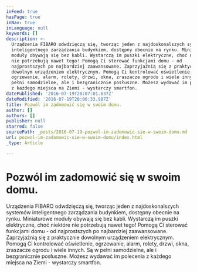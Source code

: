 ```yaml
---
inFeed: true
hasPage: true
inNav: true
inLanguage: null
keywords: []
description: >-
  Urządzenia FIBARO odwdzięczą się, tworząc jeden z najdoskonalszych systemów
  inteligentnego zarządzania budynkiem, dostępny obecnie na rynku. Miniaturowe
  moduły obywają się bez kabli. Wystarczą im puszki elektryczne, choć niektóre
  nie potrzebują nawet tego! Pomogą Ci sterować funkcjami domu - od
  najprostszych po najbardziej zaawansowane. Zaprzyjaźnią się z praktycznie
  dowolnym urządzeniem elektrycznym. Pomogą Ci kontrolować oświetlenie,
  ogrzewanie, alarm, rolety, drzwi, okna, zraszacze ogrodu i wiele innych. Są w
  pełni samodzielne, ale i bezgranicznie posłuszne. Możesz wydawać im polecenia
  z każdego miejsca na Ziemi - wystarczy smartfon.
datePublished: '2016-07-19T20:07:01.637Z'
dateModified: '2016-07-19T20:06:33.987Z'
title: Pozwól im zadomowić się w swoim domu.
author: []
authors: []
publisher: null
starred: false
sourcePath: _posts/2016-07-19-pozwol-im-zadomowic-sie-w-swoim-domu.md
url: pozwol-im-zadomowic-sie-w-swoim-domu/index.html
_type: Article

---
```

# Pozwól im zadomowić się w swoim domu.

Urządzenia FIBARO odwdzięczą się, tworząc jeden z najdoskonalszych systemów inteligentnego zarządzania budynkiem, dostępny obecnie na rynku. Miniaturowe moduły obywają się bez kabli. Wystarczą im puszki elektryczne, choć niektóre nie potrzebują nawet tego! Pomogą Ci sterować funkcjami domu - od najprostszych po najbardziej zaawansowane. Zaprzyjaźnią się z praktycznie dowolnym urządzeniem elektrycznym. Pomogą Ci kontrolować oświetlenie, ogrzewanie, alarm, rolety, drzwi, okna, zraszacze ogrodu i wiele innych. Są w pełni samodzielne, ale i bezgranicznie posłuszne. Możesz wydawać im polecenia z każdego miejsca na Ziemi - wystarczy smartfon.